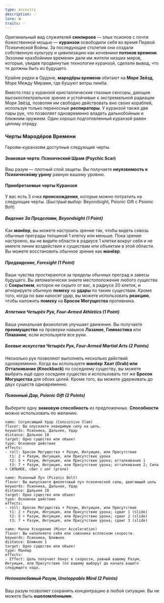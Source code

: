 ```yaml
---
type: ancestry
description: ✅
lore: ❌
traits: ✅
---
```


Оригинальный вид служителей **синлироев** — злых псионов с почти божественной мощью — **куранзои** освободили себя во время Первой Психической Войны. За последующие столетия они создали собственную культуру и цивилизацию как кочевники **потоков времени**. Экзоним «разбойники времени» дали им жители низших миров, которые, увидев продвинутые технологии куранзой, сделали вывод, что те должны быть из будущего.

Крайне редки в Ордэне, **мародёры времени** обитают на **Море Звёзд**, Море Между Мирами, где бушуют ветры лимба.

Вместо глаз у куранзой кристаллические глазные сенсоры, дающие высокоспектральное зрение и устойчивые к экстремальной радиации Моря Звёзд, позволяя им свободно действовать вне своих кораблей, используя только переносные **респираторы**. У куранзой также две пары рук, что позволяет одновременно владеть дальнобойным и ближним оружием. Один хорошо подготовленный куранзой равен целому отряду.

### Черты Мародёров Времени

Героям-куранзоям доступные следующие черты.

#### Знаковая черта: Психический Шрам (Psychic Scar)

Ваш разум — плотный слой защиты. Вы получаете **неуязвимость к Психическому урону** равную вашему уровню.

#### Приобретаемые черты Куранзоя

У вас есть 3 очка **происхождения**, которые можно потратить на следующие черты. (_Быстрый выбор:_ Beyondsight, Psionic Gift с Psionic Bolt)

##### Видение За Пределами, Beyondsight (1 Point)

Как **манёвр**, вы можете настроить зрение так, чтобы видеть сквозь обычные преграды толщиной 1 клетку или меньше. Пока зрение настроено, вы не видите области в радиусе 1 клетки вокруг себя и не имеете линии воздействия к существам или объектам в этой области. Вы можете восстановить обычное зрение как **манёвр**.

##### Предвидение, Foresight (1 Point)

Ваши чувства простираются за пределы обычных преград и завесы будущего. Вы автоматически знаете местоположение любого существа с **Сокрытием**, которое не скрыто от вас, в радиусе 20 клеток, и игнорируете обычную **помеху** на **удары** по таким существам. Кроме того, когда по вам наносят удар, вы можете использовать **реакцию**, чтобы наложить **помеху** на **Бросок Могущества** противника.

##### Атлетика Четырёх Рук, Four-Armed Athletics (1 Point)

Ваша уникальная физиология улучшает движение. Вы получаете **преимущество** на проверки навыков **Лазание**, **Гимнастика** или **Плавание**, если используете все руки.

##### Боевые искусства Четырёх Рук, Four-Armed Martial Arts (2 Points)

Несколько рук позволяют выполнять несколько действий одновременно. Когда вы используете **манёвр** **Хват (Grab) или Отталкивание (Knockback)** по соседнему существу, вы можете выбрать ещё одно соседнее существо и использовать тот же **Бросок Могущества** для обоих целей. Кроме того, вы можете удерживать до двух существ одновременно.

##### Псионный Дар, Psionic Gift (2 Points)

Выберите одну **знаковую способность** из предложенных. **Способности** можно использовать по желанию.

```ds-ab
name: Сотрясающий Удар (Concussive Slam)
flavor: Вы опускаете невидимую силу на цель.
keywords: Псионика, Дальнее, Удар
distance: Дальнее 10
target: Одно существо или объект
type: Основное действие
effects: 
- roll: Бросок Могущества + Разум, Интуиция, или Присутствие
  t1: 2 + Разум, Интуиция, или Присутствие урона
  t2: 5 + Разум, Интуиция, или Присутствие урона; отталкивание 1
  t3: 7 + Разум, Интуиция, или Присутствие урона; отталкивание 2; Сила < СИЛЬНОЕ, сбит с ног (prone)
```

```ds-ab
name: Псионный Луч (Psionic Bolt)
flavor: Вы выпускаете фиолетовый луч психической силы, двигающий цель
keywords: Псионика, Дальнее, Удар
distance: Дальнее 10
target: Одно существо или объект
type: Основное действие
effects: 
- roll: Бросок Могущества + Разум, Интуиция, или Присутствие
  t1: 2 + Разум, Интуиция, или Присутствие урона; сдвиг 1 (slide)
  t2: 5 + Разум, Интуиция, или Присутствие урона; сдвиг 2 (slide)
  t3: 7 + Разум, Интуиция, или Присутствие урона; сдвиг 3 (slide)
```

```ds-ab
name: Малое Ускорение (Minor Acceleration)
flavor: Вы наполняете себя или союзника всплеском скорости.
keywords: Псионика, Ближнее
distance: Ближнее 1
target: Одно существо или объект
type: Манёвр
effects: 
- Effect: Цель получает бонус к скорости, равный вашему Разум, Интуиция, или Присутствие (по вашему выбору) до начала вашего следующего хода.
```

##### Непоколебимый Разум, Unstoppable Mind (2 Points)

Ваш разум позволяет сохранять концентрацию в любой ситуации. Вы не можете быть **ошеломлёнными**.
